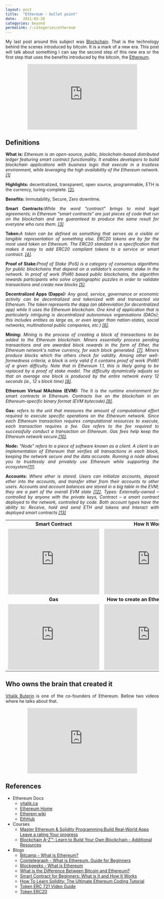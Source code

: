 ```yaml
---
layout: post
title:  "Ethereum - bullet point"
date:   2021-02-20
categories: beyond
permalink: /:categories/ethereum
---
```


<p style="text-align: justify;">My last post around this subject was <a href="https://fabiana2611.github.io/beyond/blockchain-int">Blockchain</a>. That is the technology behind the scenes introduced by bitcoin. It is a mark of a new era. This post will talk about something I can say the second step of this new era or the first step that uses the benefits introduced by the bitcoin, the <a href="https://ethereum.org/en/">Ethereum</a>.</p>

<p><center>
<iframe width="360" height="215" src="https://www.youtube.com/embed/0UBk1e5qnr4" frameborder="0" allow="accelerometer; autoplay; clipboard-write; encrypted-media; gyroscope; picture-in-picture" allowfullscreen></iframe>
</center></p>

<h2>Definitions</h2>

<p style="text-align: justify;"><strong>What is: </strong> <em>Ethereum is an open-source, public, blockchain-based distributed ledger featuring smart contract functionality. It enables developers to build blockchain applications with business logic that execute in a trustless environment, while leveraging the high availability of the Ethereum network. <a href="https://docs.ethhub.io/ethereum-basics/what-is-ethereum/">[1]</a></em></p>

<p style="text-align: justify;"><strong>Highlights: </strong> decentralized, transparent, open source, programmable, ETH is the currency, turing-complete. <a href="https://ethereum.org/en/">[2]</a>. <em></em></p>

<p style="text-align: justify;"><strong>Benefits:</strong> Immutability, Secure, Zero downtime.</p>

<p style="text-align: justify;"><strong>Smart Contracts:</strong><em>While the word "contract" brings to mind legal agreements; in Ethereum "smart contracts" are just pieces of code that run on the blockchain and are guaranteed to produce the same result for everyone who runs them. <a href="https://docs.ethhub.io/ethereum-basics/what-is-ethereum/">[3]</a></em></p>

<p style="text-align: justify;"><strong>Token:</strong><em>A token can be defined as something that serves as a visible or tangible representation of something else. ERC20 tokens are by far the most used token on Ethereum. The ERC20 standard is a specification that makes it easy to add ERC20 compliant tokens to a service or smart contract. <a href="https://docs.ethhub.io/guides/a-straightforward-guide-erc20-tokens/">[4]</a>.</em></p>

<p style="text-align: justify;"><strong>Proof of Stake:</strong><em>Proof of Stake (PoS) is a category of consensus algorithms for public blockchains that depend on a validator’s economic stake in the network. In proof of work (PoW) based public blockchains, the algorithm rewards participants who solve cryptographic puzzles in order to validate transactions and create new blocks <a href="https://eth.wiki/concepts/proof-of-stake-faqs">[5]</a>.</em></p>

<p style="text-align: justify;"><strong>Decentralized Apps (Dapps):</strong><em> Any good, service, governance or economic activity can be decentralized and tokenized with and transacted via Ethereum. The token represents the dapp (an abbreviation for decentralized app) while it uses the Ethereum blockchain. One kind of application that is particularly intriguing is decentralized autonomous organisations (DAOs); this includes entities as large as, or even larger than nation-states, social networks, multinational public companies, etc.) <a href="https://eth.wiki/fundamentals/decentralized-apps-dapps">[6]</a>.</em></p>

<p style="text-align: justify;"><strong>Mining:</strong><em> Mining is the process of creating a block of transactions to be added to the Ethereum blockchain. Miners essentially process pending transactions and are awarded block rewards in the form of Ether, the Ethereum network's native currency, for each block generated. <a href="https://docs.ethhub.io/using-ethereum/mining/">[7]</a>. Miners produce blocks which the others check for validity. Among other well-formedness criteria, a block is only valid if it contains proof of work (PoW) of a given difficulty.
Note that in Ethereum 1.1, this is likely going to be replaced by a proof of stake model. The difficulty dynamically adjusts so that on average one block is produced by the entire network every 12 seconds (ie., 12 s block time) <a href="https://eth.wiki/fundamentals/mining">[8]</a></em>.</p>

<p style="text-align: justify;"><strong>Ethereum Virtual MAchine (EVM):</strong><em> The It is the runtime environment for smart contracts in Ethereum. Contracts live on the blockchain in an Ethereum-specific binary format (EVM bytecode).<a href="https://ethdocs.org/en/latest/introduction/what-is-ethereum.html#ethereum-virtual-machine">[9]</a></em>.</p>

<p style="text-align: justify;"><strong>Gas:</strong><em> refers to the unit that measures the amount of computational effort required to execute specific operations on the Ethereum network. Since each Ethereum transaction requires computational resources to execute, each transaction requires a fee. Gas refers to the fee required to successfully conduct a transaction on Ethereum. Gas fees help keep the Ethereum network secure.<a href="https://ethereum.org/en/developers/docs/gas/#top">[10]</a></em>.</p>

<p style="text-align: justify;"><strong>Node:</strong><em> "Node" refers to a piece of software known as a client. A client is an implementation of Ethereum that verifies all transactions in each block, keeping the network secure and the data accurate. Running a node allows you to trustlessly and privately use Ethereum while supporting the ecosystem<a href="https://ethereum.org/en/developers/docs/nodes-and-clients/">[11]</a></em>.</p>

<p style="text-align: justify;"><strong>Accounts:</strong><em> Where ether is stored. Users can initialize accounts, deposit ether into the accounts, and transfer ether from their accounts to other users. Accounts and account balances are stored in a big table in the EVM; they are a part of the overall EVM state <a href="https://ethereum.org/en/developers/docs/intro-to-ethereum/">[12]</a>. Types: Externally-owned – controlled by anyone with the private keys, Contract – a smart contract deployed to the network, controlled by code. Both account types have the ability to: Receive, hold and send ETH and tokens and Interact with deployed smart contracts <a href="https://ethereum.org/en/developers/docs/accounts/">[13]</a></em></p>

<p><center>
<table>
<tr><td><center><strong>Smart Contract</strong></center></td>
<td><center><strong>How It Works</strong></center></td></tr>
<tr><td><iframe width="300" height="215" src="https://www.youtube.com/embed/IsXvoYeJxKA" frameborder="0" allow="accelerometer; autoplay; clipboard-write; encrypted-media; gyroscope; picture-in-picture" allowfullscreen></iframe></td>
<td><iframe width="300" height="215" src="https://www.youtube.com/embed/UQDQ27YluZI" frameborder="0" allow="accelerometer; autoplay; clipboard-write; encrypted-media; gyroscope; picture-in-picture" allowfullscreen></iframe></td></tr>
<tr><td><center><strong>Gas</strong></center></td>
<td><center><strong>How to create an Ethereum Account</strong></center></td></tr>
<tr><td><iframe width="300" height="215" src="https://www.youtube.com/embed/AJvzNICwcwc" frameborder="0" allow="accelerometer; autoplay; clipboard-write; encrypted-media; gyroscope; picture-in-picture" allowfullscreen></iframe></td>
<td><iframe width="300" height="215" src="https://www.youtube.com/embed/ZD-VYGT9PxY" frameborder="0" allow="accelerometer; autoplay; clipboard-write; encrypted-media; gyroscope; picture-in-picture" allowfullscreen></iframe></td></tr>
</table></center></p>

<h2>Who owns the brain that created it</h2>

<p style="text-align: justify;"> <a href="https://www.coindesk.com/people/vitalik-buterin">Vitalik Buterin</a> is one of the co-founders of Ethereum. Bellow two videos where he talks about that.</p>

<p><center>
<iframe width="360" height="215" src="https://www.youtube.com/embed/TDGq4aeevgY" frameborder="0" allow="accelerometer; autoplay; clipboard-write; encrypted-media; gyroscope; picture-in-picture" allowfullscreen></iframe>
</center></p>


<h2>References</h2>

<ul>
  <li> Ethereum Docs
    <ul>
      <li><a href="https://vitalik.ca/">vitalik.ca</a></li>
      <li><a href="https://ethereum.org/en/">Ethereum Home</a></li>
      <li><a href="https://eth.wiki/home">Etherem wiki</a></li>
      <li><a href="https://docs.ethhub.io/">EthHub</a></li>
    </ul>
  </li>
  <li>Courses
    <ul>
      <li><a href="https://www.udemy.com/course/master-ethereum-and-solidity-programming-with-real-world-apps/">Master Ethereum & Solidity Programming:Build Real-World Apps Leave a rating Your progress</a></li>
      <li><a href ="https://www.superdatascience.com/pages/blockchain">Blockchain A-Z™: Learn to Build Your Own Blockchain - Additional Resources</a></li>
    </ul>
  </li>
  <li>Blogs
    <ul>
      <li><a href="https://thebitcamp.com/coins/what-is-ethereum">Bitcamp - What is Ethereum?</a></li>
      <li><a href="https://cointelegraph.com/ethereum-for-beginners/what-is-ethereum">Cointelegraph - What is Ethereum. Guide for Beginners</a></li>
      <li><a href="https://blockgeeks.com/guides/ethereum/">Blockgeeks - What is Ethereum</a></li>
      <li><a href="https://thebitcamp.com/blog/difference-bitcoin-ethereum">What is the Difference Between Bitcoin and Ethereum?</a></li>
      <li><a href="https://thebitcamp.com/blog/smart-contracts">Smart Contract for Beginners: What is It and How It Works</a></li>
      <li><a href="https://blockgeeks.com/guides/solidity/">How To Learn Solidity: The Ultimate Ethereum Coding Tutorial</a></li>
      <li><a href="https://blockgeeks.com/guides/video-guide-what-is-an-erc-721-token/">Token ERC 721 Video Guide</a></li>
      <li><a href="https://blockgeeks.com/guides/erc20-tokens/">Token ERC20</a></li>
    </ul>
  </li>
</ul>
